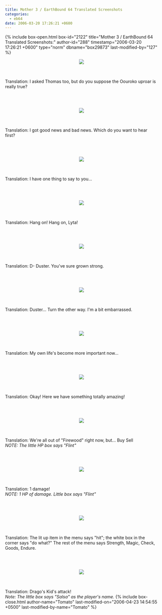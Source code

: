 ```yaml
---
title: Mother 3 / EarthBound 64 Translated Screenshots
categories:
  - eb64
date: 2006-03-20 17:26:21 +0600
---
```

{% include box-open.html box-id="2122" title="Mother 3 / EarthBound 64 Translated Screenshots:" author-id="288" timestamp="2006-03-20 17:26:21 +0600" type="norm" dbname="box29873" last-modified-by="127" %}
<CENTER><IMG SRC="flinttalk1.jpg" /></CENTER><br/><br/>

Translation: I asked Thomas too, but do you suppose the Oouroko uproar is really true?<br/>

<br/><br/>
<CENTER><IMG SRC="flinttalk3.jpg" /></CENTER><br/><br/>

Translation: I got good news and bad news. Which do you want to hear first?<br/>

<br/><br/>
<CENTER><IMG SRC="townspeople.jpg" /></CENTER><br/><br/>

Translation: I have one thing to say to you...<br/>

<br/><br/>
<CENTER><IMG SRC="logtrapped.jpg" /></CENTER><br/><br/>

Translation: Hang on! Hang on, Lyta!<br/>

<br/><br/>
<CENTER><IMG SRC="door.jpg" /></CENTER><br/><br/>

Translation: D- Duster. You've sure grown strong.<br/>

<br/><br/>
<CENTER><IMG SRC="pyramid.jpg" /></CENTER><br/><br/>

Translation: Duster... Turn the other way. I'm a bit embarrassed.<br/>

<br/><br/>
<CENTER><IMG SRC="flinttalk2.jpg" /></CENTER><br/><br/>

Translation: My own life's become more important now...<br/>

<br/><br/>
<CENTER><IMG SRC="auction.jpg" /></CENTER><br/><br/>

Translation: Okay! Here we have something totally amazing!<br/>

<br/><br/>
<CENTER><IMG SRC="store.jpg" /></CENTER><br/><br/>

Translation: We're all out of "Firewood" right now, but...   Buy   Sell<br/>
<i>NOTE: The little HP box says "Flint"</i><br/>

<br/><br/>
<CENTER><IMG SRC="battle/pigbattle1.jpg" /></CENTER><br/><br/>

Translation: 1 damage!<br/>
<i>NOTE: 1 HP of damage. Little box says "Flint"</i><br/>

<br/><br/>
<CENTER><IMG SRC="battle/boarbattle.jpg" /></CENTER><br/><br/>

Translation: The lit up item in the menu says "hit"; the white box in the corner says "do what?" The rest of the menu says Strength, Magic, Check, Goods, Endure.<br/>

<br/><br/>	
<CENTER><IMG SRC="battle/dragokid.jpg" /></CENTER><br/><br/>

Translation: Drago's Kid's attack!<br/>
<i>Note: The little box says "Salsa" as the player's name.</i>
{% include box-close.html author-name="Tomato" last-modified-on="2006-04-23 14:54:55 +0500" last-modified-by-name="Tomato" %}
